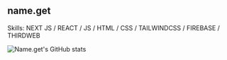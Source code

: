 ## name.get

Skills: NEXT JS / REACT / JS / HTML / CSS / TAILWINDCSS / FIREBASE / THIRDWEB

![Name.get's GitHub stats](https://github-readme-stats.vercel.app/api?username=namedotget&show_icons=true&theme=merko)